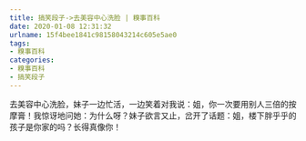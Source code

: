 ```yaml
---
title: 搞笑段子->去美容中心洗脸 | 糗事百科
date: 2020-01-08 12:31:32
urlname: 15f4bee1841c98158043214c605e5ae0
tags: 
- 糗事百科
categories:
- 糗事百科
- 搞笑段子
---
```

去美容中心洗脸，妹子一边忙活，一边笑着对我说：姐，你一次要用别人三倍的按摩膏！我惊讶地问她：为什么呀？妹子欲言又止，岔开了话题：姐，楼下胖乎乎的孩子是你家的吗？长得真像你！


